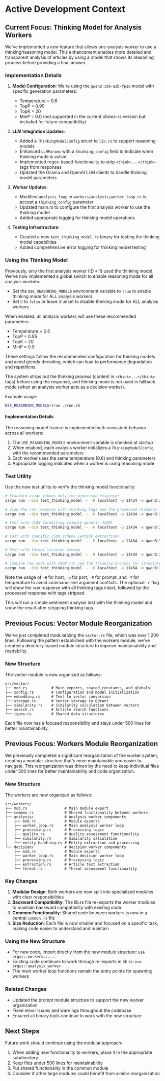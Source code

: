 # Active Development Context

## Current Focus: Thinking Model for Analysis Workers

We've implemented a new feature that allows one analysis worker to use a thinking/reasoning model. This enhancement enables more detailed and transparent analysis of articles by using a model that shows its reasoning process before providing a final answer.

### Implementation Details

1. **Model Configuration**: We're using the `qwen3:30b-a3b-fp16` model with specific generation parameters:
   - Temperature = 0.6
   - TopP = 0.95
   - TopK = 20
   - MinP = 0.0 (not supported in the current ollama-rs version but included for future compatibility)

2. **LLM Integration Updates**:
   - Added a `ThinkingModelConfig` struct to `lib.rs` to support reasoning models
   - Enhanced `LLMParams` with a `thinking_config` field to indicate when thinking mode is active
   - Implemented regex-based functionality to strip `<think>...</think>` tags from responses
   - Updated the Ollama and OpenAI LLM clients to handle thinking model parameters

3. **Worker Updates**:
   - Modified `analysis_loop` in `workers/analysis/worker_loop.rs` to accept a `thinking_config` parameter
   - Updated main.rs to configure the first analysis worker to use the thinking model
   - Added appropriate logging for thinking model operations

4. **Testing Infrastructure**:
   - Created a new `test_thinking_model.rs` binary for testing the thinking model capabilities
   - Added comprehensive error logging for thinking model testing

### Using the Thinking Model

Previously, only the first analysis worker (ID = 1) used the thinking model. We've now implemented a global switch to enable reasoning mode for all analysis workers:

- Set the `USE_REASONING_MODELS` environment variable to `true` to enable thinking mode for ALL analysis workers
- Set it to `false` or leave it unset to disable thinking mode for ALL analysis workers

When enabled, all analysis workers will use these recommended parameters:
- Temperature = 0.6
- TopP = 0.95
- TopK = 20
- MinP = 0.0

These settings follow the recommended configuration for thinking models and avoid greedy decoding, which can lead to performance degradation and repetitions.

The system strips out the thinking process (content in `<think>...</think>` tags) before using the response, and thinking mode is not used in fallback mode (when an analysis worker acts as a decision worker).

Example usage:
```bash
USE_REASONING_MODELS=true ./run.sh
```

#### Implementation Details

The reasoning model feature is implemented with consistent behavior across all workers:

1. The `USE_REASONING_MODELS` environment variable is checked at startup
2. When enabled, each analysis worker initializes a `ThinkingModelConfig` with the recommended parameters
3. Each worker uses the same temperature (0.6) and thinking parameters
4. Appropriate logging indicates when a worker is using reasoning mode

### Test Utility

Use the new test utility to verify the thinking model functionality:

```bash
# Standard usage (shows only the processed response)
cargo run --bin test_thinking_model -- -H localhost -p 11434 -m qwen3:30b-a3b-fp16 -P "Your test prompt" -T 0.6

# View the raw response with thinking tags and the processed response for comparison
cargo run --bin test_thinking_model -- -H localhost -p 11434 -m qwen3:30b-a3b-fp16 -P "Your test prompt" -T 0.6 -r

# Test with JSON formatting (simple generic JSON)
cargo run --bin test_thinking_model -- -H localhost -p 11434 -m qwen3:30b-a3b-fp16 -j -P "Extract people and organizations from this text: 'Apple CEO Tim Cook spoke at the event in San Francisco.'"

# Test with specific JSON schema (entity extraction)
cargo run --bin test_thinking_model -- -H localhost -p 11434 -m qwen3:30b-a3b-fp16 -j -s entity -P "Extract all entities from this article: 'Apple announced its new product in Cupertino yesterday.'"

# Test with threat location schema
cargo run --bin test_thinking_model -- -H localhost -p 11434 -m qwen3:30b-a3b-fp16 -j -s threat -P "Analyze this article for impacted regions: 'The hurricane warning affects coastal areas in Florida.'"

# Combine raw mode with JSON (to see the thinking process for structured outputs)
cargo run --bin test_thinking_model -- -H localhost -p 11434 -m qwen3:30b-a3b-fp16 -j -s entity -r -P "Extract all entities from this text: 'Microsoft and Google announced a partnership.'"
```

Note the usage of `-H` for host, `-p` for port, `-P` for prompt, and `-T` for temperature to avoid command-line argument conflicts. The optional `-r` flag will show the raw response with all thinking tags intact, followed by the processed response with tags stripped.

This will run a simple sentiment analysis test with the thinking model and show the result after stripping thinking tags.

## Previous Focus: Vector Module Reorganization

We've just completed modularizing the `vector.rs` file, which was over 1,200 lines. Following the pattern established with the workers module, we've created a directory-based module structure to improve maintainability and readability.

### New Structure

The vector module is now organized as follows:

```
src/vector/
├── mod.rs           # Main exports, shared constants, and globals
├── config.rs        # Configuration and model initialization
├── embedding.rs     # Text to vector conversion
├── storage.rs       # Vector storage in Qdrant
├── similarity.rs    # Similarity calculation between vectors
├── search.rs        # Article search functions
└── types.rs         # Shared data structures
```

Each file now has a focused responsibility and stays under 500 lines for better maintainability.

## Previous Focus: Workers Module Reorganization

We previously completed a significant reorganization of the worker system, creating a modular structure that's more maintainable and easier to navigate. This reorganization was driven by the need to keep individual files under 500 lines for better maintainability and code organization.

### New Structure

The workers are now organized as follows:

```
src/workers/
├── mod.rs                 # Main module export
├── common.rs              # Shared functionality between workers
├── analysis/              # Analysis worker components
│   ├── mod.rs             # Module exports
│   ├── worker_loop.rs     # Main analysis worker loop
│   ├── processing.rs      # Processing logic
│   ├── quality.rs         # Quality assessment functionality
│   ├── similarity.rs      # Similarity calculation
│   └── entity_handling.rs # Entity extraction and processing
└── decision/              # Decision worker components
    ├── mod.rs             # Module exports
    ├── worker_loop.rs     # Main decision worker loop
    ├── processing.rs      # Processing logic
    ├── extraction.rs      # Article text extraction
    └── threat.rs          # Threat assessment functionality
```

### Key Changes

1. **Modular Design**: Both workers are now split into specialized modules with clear responsibilities
2. **Backward Compatibility**: The lib.rs file re-exports the worker modules to maintain backward compatibility with existing code
3. **Common Functionality**: Shared code between workers is now in a central `common.rs` file
4. **Size Reduction**: Each file is now smaller and focused on a specific task, making code easier to understand and maintain

### Using the New Structure

- For new code, import directly from the new module structure: `use argus::workers::...`
- Existing code continues to work through re-exports in lib.rs: `use argus::analysis_worker`
- The main worker loop functions remain the entry points for spawning workers

### Related Changes

- Updated the prompt module structure to support the new worker organization
- Fixed minor issues and warnings throughout the codebase
- Ensured all binary tools continue to work with the new structure

## Next Steps

Future work should continue using the modular approach:

1. When adding new functionality to workers, place it in the appropriate subdirectory
2. Keep files under 500 lines for maintainability
3. Put shared functionality in the common module
4. Consider if other large modules could benefit from similar reorganization
